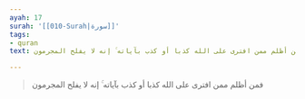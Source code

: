```yaml
---
ayah: 17
surah: '[[010-Surah|سورة]]'
tags:
- quran
text: فمن أظلم ممن افترى على الله كذبا أو كذب بآياته ۚ إنه لا يفلح المجرمون

---
```

> فمن أظلم ممن افترى على الله كذبا أو كذب بآياته ۚ إنه لا يفلح المجرمون
